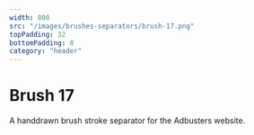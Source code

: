 ```yaml
---
width: 800
src: "/images/brushes-separators/brush-17.png"
topPadding: 32
bottomPadding: 8
category: "header"
---
```


# Brush 17

A handdrawn brush stroke separator for the Adbusters website.
